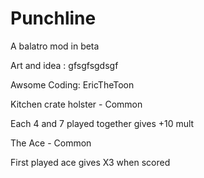 # Punchline
A balatro mod in beta

Art and idea :
gfsgfsgdsgf

Awsome Coding:
EricTheToon

Kitchen crate holster - Common

Each 4 and 7 played together gives +10 mult 

The Ace - Common

First played ace gives X3 when scored
